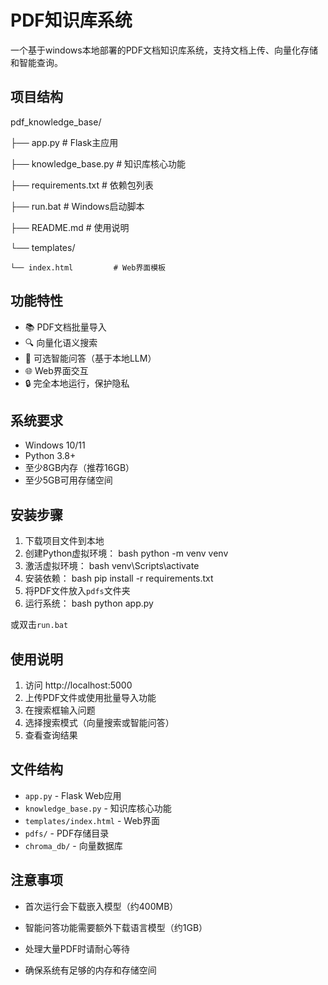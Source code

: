 # PDF知识库系统

一个基于windows本地部署的PDF文档知识库系统，支持文档上传、向量化存储和智能查询。

## 项目结构
pdf_knowledge_base/

├── app.py                 # Flask主应用

├── knowledge_base.py      # 知识库核心功能

├── requirements.txt       # 依赖包列表

├── run.bat               # Windows启动脚本

├── README.md             # 使用说明

└── templates/

    └── index.html         # Web界面模板


## 功能特性

- 📚 PDF文档批量导入
- 🔍 向量化语义搜索
- 🤖 可选智能问答（基于本地LLM）
- 🌐 Web界面交互
- 🔒 完全本地运行，保护隐私

## 系统要求

- Windows 10/11
- Python 3.8+
- 至少8GB内存（推荐16GB）
- 至少5GB可用存储空间

## 安装步骤

1. 下载项目文件到本地
2. 创建Python虚拟环境：
   bash
   python -m venv venv
3. 激活虚拟环境：
   bash
   venv\Scripts\activate
4. 安装依赖：
   bash
   pip install -r requirements.txt
5. 将PDF文件放入`pdfs`文件夹
6. 运行系统：
   bash
   python app.py

或双击`run.bat`

## 使用说明

1. 访问 http://localhost:5000
2. 上传PDF文件或使用批量导入功能
3. 在搜索框输入问题
4. 选择搜索模式（向量搜索或智能问答）
5. 查看查询结果

## 文件结构

- `app.py` - Flask Web应用
- `knowledge_base.py` - 知识库核心功能
- `templates/index.html` - Web界面
- `pdfs/` - PDF存储目录
- `chroma_db/` - 向量数据库

## 注意事项

- 首次运行会下载嵌入模型（约400MB）
- 智能问答功能需要额外下载语言模型（约1GB）
- 处理大量PDF时请耐心等待

- 确保系统有足够的内存和存储空间

